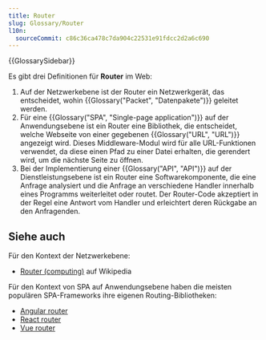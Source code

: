 ```yaml
---
title: Router
slug: Glossary/Router
l10n:
  sourceCommit: c86c36ca478c7da904c22531e91fdcc2d2a6c690
---
```


{{GlossarySidebar}}

Es gibt drei Definitionen für **Router** im Web:

1. Auf der Netzwerkebene ist der Router ein Netzwerkgerät, das entscheidet, wohin {{Glossary("Packet", "Datenpakete")}} geleitet werden.
2. Für eine {{Glossary("SPA", "Single-page application")}} auf der Anwendungsebene ist ein Router eine Bibliothek, die entscheidet, welche Webseite von einer gegebenen {{Glossary("URL", "URL")}} angezeigt wird. Dieses Middleware-Modul wird für alle URL-Funktionen verwendet, da diese einen Pfad zu einer Datei erhalten, die gerendert wird, um die nächste Seite zu öffnen.
3. Bei der Implementierung einer {{Glossary("API", "API")}} auf der Dienstleistungsebene ist ein Router eine Softwarekomponente, die eine Anfrage analysiert und die Anfrage an verschiedene Handler innerhalb eines Programms weiterleitet oder routet. Der Router-Code akzeptiert in der Regel eine Antwort vom Handler und erleichtert deren Rückgabe an den Anfragenden.

## Siehe auch

Für den Kontext der Netzwerkebene:

- [Router (computing)](<https://en.wikipedia.org/wiki/Router_(computing)>) auf Wikipedia

Für den Kontext von SPA auf Anwendungsebene haben die meisten populären SPA-Frameworks ihre eigenen Routing-Bibliotheken:

- [Angular router](https://angular.dev/guide/routing/common-router-tasks)
- [React router](https://reactrouter.com/)
- [Vue router](https://router.vuejs.org/)
